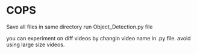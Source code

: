 # COPS
Save all files in same directory
run Object_Detection.py file

you can experiment on diff videos by changin video name in .py file.
avoid using large size videos.
